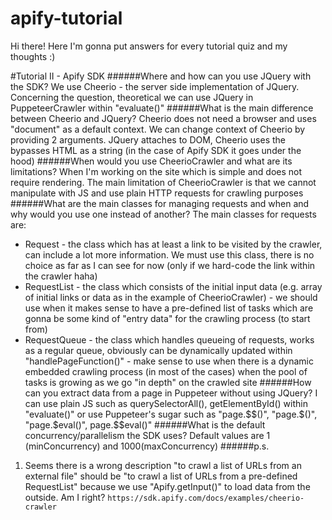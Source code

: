 # apify-tutorial
Hi there! Here I'm gonna put answers for every tutorial quiz and my thoughts :)

#Tutorial II - Apify SDK
######Where and how can you use JQuery with the SDK?
We use Cheerio - the server side implementation of JQuery. Concerning the question, theoretical we can use JQuery in PuppeteerCrawler within "evaluate()"
######What is the main difference between Cheerio and JQuery?
Cheerio does not need a browser and uses "document" as a default context. We can change context of Cheerio by providing 2 arguments. JQuery attaches to DOM, Cheerio uses the bypasses HTML as a string (in the case of Apify SDK it goes under the hood)
######When would you use CheerioCrawler and what are its limitations?
When I'm working on the site which is simple and does not require rendering. The main limitation of CheerioCrawler is that we cannot manipulate with JS and use plain HTTP requests for crawling purposes
######What are the main classes for managing requests and when and why would you use one instead of another?
The main classes for requests are:
 - Request - the class which has at least a link to be visited by the crawler, can include a lot more information. We must use this class, there is no choice as far as I can see for now (only if we hard-code the link within the crawler haha)
 - RequestList - the class which consists of the initial input data (e.g. array of initial links or data as in the example of CheerioCrawler) -  we should use when it makes sense to have a pre-defined list of tasks which are gonna be some kind of "entry data" for the crawling process (to start from)
 - RequestQueue - the class which handles queueing of requests, works as a regular queue, obviously can be dynamically updated within "handlePageFunction()" - make sense to use when there is a dynamic embedded crawling process (in most of the cases) when the pool of tasks is growing as we go "in depth" on the crawled site
######How can you extract data from a page in Puppeteer without using JQuery?
I can use plain JS such as querySelectorAll(), getElementById() within "evaluate()" or use Puppeteer's sugar such as "page.$$()", "page.$()", "page.$eval()", page.$$eval()"
######What is the default concurrency/parallelism the SDK uses?
Default values are 1 (minConcurrency) and 1000(maxConcurrency)
######p.s.
1. Seems there is a wrong description "to crawl a list of URLs from an external file" should be "to crawl a list of URLs from a pre-defined RequestList" because we use "Apify.getInput()" to load data from the outside. Am I right?
```https://sdk.apify.com/docs/examples/cheerio-crawler```
